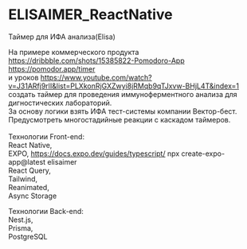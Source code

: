 # ELISAIMER_ReactNative
 Таймер для ИФА анализа(Elisa) 

На примере коммерческого продукта https://dribbble.com/shots/15385822-Pomodoro-App <br>
https://pomodor.app/timer<br>
и уроков https://www.youtube.com/watch?v=J31ARfj9rlI&list=PLXkonRjGXZwyi8jRMqb9qTJxvw-BHjL4T&index=1 <br>
создать таймер для проведения иммуноферментного анализа для дигностических лабораторий. <br>
За основу логики взять ИФА тест-системы компании Вектор-бест.<br>
Предусмотреть многостадийные реакции с каскадом таймеров. <br>
<br>
Технологии Front-end: <br>
React Native, <br>
EXPO,  https://docs.expo.dev/guides/typescript/   npx create-expo-app@latest elisaimer <br>
React Query, <br>
Tailwind,<br>
Reanimated,<br>
Async Storage<br>

Технологии Back-end:<br>
Nest.js, <br>
Prisma, <br>
PostgreSQL<br>


